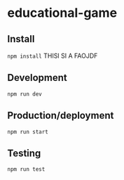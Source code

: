 # educational-game

## Install
`npm install`
THISI SI A FAOJDF
## Development
`npm run dev`

## Production/deployment
`npm run start`

## Testing
`npm run test`

